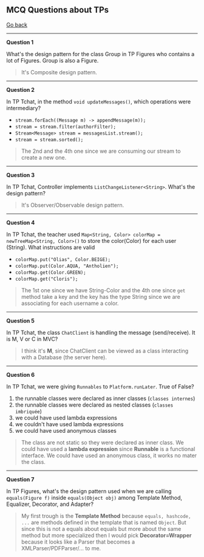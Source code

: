 ## MCQ Questions about TPs

[Go back](index.md)

<hr class="sr">

**Question 1**

What's the design pattern for the class Group in TP Figures
who contains a lot of Figures. Group is also a Figure.

<blockquote class="spoiler">
It's Composite design pattern.
</blockquote>

<hr class="sl">

**Question 2**

In TP Tchat, in the method ``void updateMessages()``,
which operations were intermediary?

* ``stream.forEach((Message m) -> appendMessage(m));``
* ``stream = stream.filter(authorFilter);``
* ``Stream<Message> stream = messagesList.stream();``
* ``stream = stream.sorted();``

<blockquote class="spoiler">
The 2nd and the 4th one since we are consuming our stream
to create a new one.
</blockquote>

<hr class="sr">

**Question 3**

In TP Tchat, Controller implements ``ListChangeListener<String>``.
What's the design pattern?

<blockquote class="spoiler">
It's Observer/Observable design pattern.
</blockquote>

<hr class="sl">

**Question 4**

In TP Tchat, the teacher used ``Map<String, Color> colorMap = newTreeMap<String, Color>()``
to store the color(Color) for each user (String). What instructions
are valid

* ``colorMap.put("Olias", Color.BEIGE);``
* ``colorMap.put(Color.AQUA, "Antholien");``
* ``colorMap.get(Color.GREEN);``
* ``colorMap.get("Cloris");``

<blockquote class="spoiler">
The 1st one since we have String-Color and the 4th one
since <code>get</code> method take a key and the key has the type String
since we are associating for each username a color.
</blockquote>

<hr class="sr">

**Question 5**

In TP Tchat, the class ``ChatClient`` is handling
the message (send/receive). It is M, V or C in MVC?

<blockquote class="spoiler">
I think it's <b>M</b>, since ChatClient can be viewed
as a class interacting with a Database (the server here).
</blockquote>

<hr class="sl">

**Question 6**

In TP Tchat, we were giving ``Runnables`` to
``Platform.runLater``. True of False?

1. the runnable classes were declared as inner classes (``classes internes``)
2. the runnable classes were declared as nested classes (``classes imbriquée``)
3. we could have used lambda expressions
4. we couldn't have used lambda expressions
5. we could have used anonymous classes

<blockquote class="spoiler">
The class are not static so they were declared as inner class.
We could have used a <b>lambda expression</b> since
<b>Runnable</b> is a functional interface. We could
have used an anonymous class, it works no mater the class.
</blockquote>

<hr class="sr">

**Question 7**

In TP Figures, what's the design pattern used when we
are calling ``equals(Figure f)`` inside ``equals(Object obj)``
among Template Method, Equalizer, Decorator, and Adapter?

<blockquote class="spoiler">
My first trough is the <b>Template Method</b> because
<code>equals, hashcode, ...</code> are methods defined
in the template that is named <code>Object</code>. But since
this is not a equals about equals but more about the same
method but more specialized then I would pick
<b>Decorator=Wrapper</b> because it looks like a Parser
that becomes a XMLParser/PDFParser/... to me.
</blockquote>